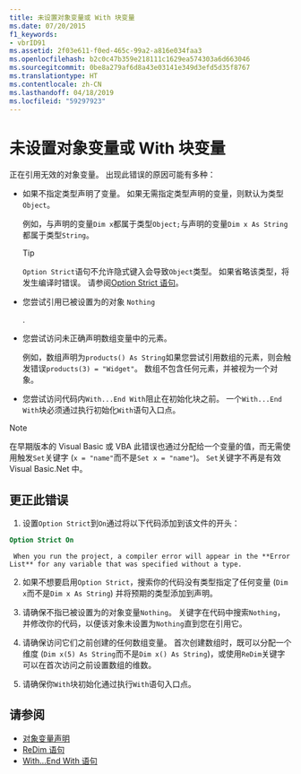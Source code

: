 ```yaml
---
title: 未设置对象变量或 With 块变量
ms.date: 07/20/2015
f1_keywords:
- vbrID91
ms.assetid: 2f03e611-f0ed-465c-99a2-a816e034faa3
ms.openlocfilehash: b2c0c47b359e218111c1629ea574303a6d663046
ms.sourcegitcommit: 0be8a279af6d8a43e03141e349d3efd5d35f8767
ms.translationtype: HT
ms.contentlocale: zh-CN
ms.lasthandoff: 04/18/2019
ms.locfileid: "59297923"
---
```

# <a name="object-variable-or-with-block-variable-not-set"></a>未设置对象变量或 With 块变量
正在引用无效的对象变量。   出现此错误的原因可能有多种：  
  
-   如果不指定类型声明了变量。 如果无需指定类型声明的变量，则默认为类型`Object`。  
  
     例如，与声明的变量`Dim x`都属于类型`Object;`与声明的变量`Dim x As String`都属于类型`String`。  
  
    > [!TIP]
    >  `Option Strict`语句不允许隐式键入会导致`Object`类型。 如果省略该类型，将发生编译时错误。 请参阅[Option Strict 语句](../../../visual-basic/language-reference/statements/option-strict-statement.md)。  
  
-   您尝试引用已被设置为的对象 `Nothing`  
  
     .  
  
-   您尝试访问未正确声明数组变量中的元素。  
  
     例如，数组声明为`products() As String`如果您尝试引用数组的元素，则会触发错误`products(3) = "Widget"`。 数组不包含任何元素，并被视为一个对象。  
  
-   您尝试访问代码内`With...End With`阻止在初始化块之前。   一个`With...End With`块必须通过执行初始化`With`语句入口点。  
  
> [!NOTE]
>  在早期版本的 Visual Basic 或 VBA 此错误也通过分配给一个变量的值，而无需使用触发`Set`关键字 (`x = "name"`而不是`Set x = "name"`)。 `Set`关键字不再是有效 Visual Basic.Net 中。  
  
## <a name="to-correct-this-error"></a>更正此错误  
  
1. 设置`Option Strict`到`On`通过将以下代码添加到该文件的开头：  
  
```vb  
Option Strict On  
```  

     When you run the project, a compiler error will appear in the **Error List** for any variable that was specified without a type.  
  
2. 如果不想要启用`Option Strict`，搜索你的代码没有类型指定了任何变量 (`Dim x`而不是`Dim x As String`) 并将预期的类型添加到声明。  
  
3. 请确保不指已被设置为的对象变量`Nothing`。  关键字在代码中搜索`Nothing`，并修改你的代码，以便该对象未设置为`Nothing`直到您在引用它。  
  
4. 请确保访问它们之前创建的任何数组变量。 首次创建数组时，既可以分配一个维度 (`Dim x(5) As String`而不是`Dim x() As String`)，或使用`ReDim`关键字可以在首次访问之前设置数组的维数。  
  
5. 请确保你`With`块初始化通过执行`With`语句入口点。  
  
## <a name="see-also"></a>请参阅

- [对象变量声明](../../../visual-basic/programming-guide/language-features/variables/object-variable-declaration.md)
- [ReDim 语句](../../../visual-basic/language-reference/statements/redim-statement.md)
- [With...End With 语句](../../../visual-basic/language-reference/statements/with-end-with-statement.md)
